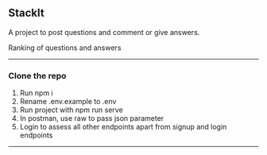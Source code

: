 ## StackIt

A project to post questions and comment or give answers.

Ranking of questions and answers

---

### Clone the repo
1. Run npm i 
2. Rename .env.example to .env
4. Run project with npm run serve
5. In postman, use raw to pass json parameter
6. Login to assess all other endpoints apart from signup and login endpoints


---
